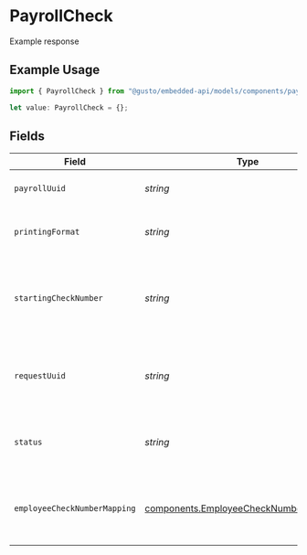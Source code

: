 # PayrollCheck

Example response

## Example Usage

```typescript
import { PayrollCheck } from "@gusto/embedded-api/models/components/payrollcheck.js";

let value: PayrollCheck = {};
```

## Fields

| Field                                                                                            | Type                                                                                             | Required                                                                                         | Description                                                                                      |
| ------------------------------------------------------------------------------------------------ | ------------------------------------------------------------------------------------------------ | ------------------------------------------------------------------------------------------------ | ------------------------------------------------------------------------------------------------ |
| `payrollUuid`                                                                                    | *string*                                                                                         | :heavy_minus_sign:                                                                               | A unique identifier of the payroll.                                                              |
| `printingFormat`                                                                                 | *string*                                                                                         | :heavy_minus_sign:                                                                               | The format the checks will be printed.                                                           |
| `startingCheckNumber`                                                                            | *string*                                                                                         | :heavy_minus_sign:                                                                               | The starting check number for the checks being printed.                                          |
| `requestUuid`                                                                                    | *string*                                                                                         | :heavy_minus_sign:                                                                               | A unique identifier of the Generated Document request                                            |
| `status`                                                                                         | *string*                                                                                         | :heavy_minus_sign:                                                                               | Current status of the Generated Document                                                         |
| `employeeCheckNumberMapping`                                                                     | [components.EmployeeCheckNumberMapping](../../models/components/employeechecknumbermapping.md)[] | :heavy_minus_sign:                                                                               | An array of mapping employee uuids to their check numbers                                        |